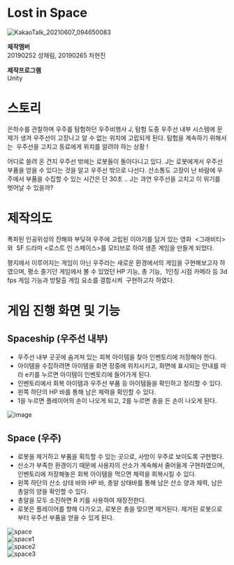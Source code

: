 # Lost in Space

![KakaoTalk_20210607_094650083](https://user-images.githubusercontent.com/84438387/120945820-713f3180-c775-11eb-9adb-8ff4eff154a8.jpg)

**제작멤버**  
20190252 성채림, 20190265 차현진

**제작프로그램**  
Unity   
   

# 스토리
은하수를 관찰하며 우주를 탐험하던 우주비행사 J,
탐험 도중 우주선 내부 시스템에 문제가 생겨 우주선이 고장나고 알 수 없는 위치에 고립되게 된다. 탐험을 계속하기 위해서는 
우주선을 고치고 동료에게 위치를 알려야 하는 상황 ! 

어디로 쓸려 온 건지 우주선 밖에는 로봇들이 돌아다니고 있다.
J는 로봇에게서 우주선 부품을 얻을 수 있다는 것을 알고 우주선 밖으로 나선다. 산소통도 고장이 난 바람에 우주에서 부품을 수집할 수 있는 시간은 단 30초 .. J는 과연 우주선을 고치고 이 위기를 벗어날 수 있을까?


# 제작의도
폭파된 인공위성의 잔해와 부딪혀 우주에 고립된 이야기를 담겨 있는 영화  <그래비티>와  SF 드라마 <로스트 인 스페이스>를 모티브로 하여 생존 게임을 만들게 되었다. 

평지에서 이루어지는 게임이 아닌 우주라는 새로운 환경에서의 게임을 구현해보고자 하였으며, 평소 즐기던 게임에서 볼 수 있었던 HP 기능, 총 기능, 
1인칭 시점 카메라 등 3d fps 게임 기능과 방탈출 게임 요소를 결합시켜 
구현하고자 하였다. 


# 게임 진행 화면 및 기능
## Spaceship (우주선 내부)
- 우주선 내부 곳곳에 숨겨져 있는 회복 아이템을 찾아 인벤토리에 저장해야 한다.
- 아이템을 수집하려면 아이템을 화면 정중에 위치시키고, 화면에 표시되는 안내를 따라 e키를 누르면 아이템이 인벤토리에 들어가게 된다. 
- 인벤토리에서 회복 아이템과 우주선 부품 등 아이템들을 확인하고 정리할 수 있다.
- 왼쪽 하단의 HP 바를 통해 남은 체력을 확인할 수 있다. 
- 1을 누르면 플레이어의 손이 나오게 되고, 2를 누르면 총을 든 손이 나오게 된다.

![image](https://user-images.githubusercontent.com/84438387/121785125-ecc83500-cbf2-11eb-955c-1657fb6151b8.png)


## Space (우주)
- 로봇을 제거하고 부품을 획득할 수 있는 곳으로, 사방이 우주로 보이도록 구현했다. 
- 산소가 부족한 환경이기 때문에 사용자의 산소가 계속해서 줄어들게 구현하였으며, 인벤토리에 저장해놓은 회복 아이템을 먹으면 체력을 회복시킬 수 있다. 
- 왼쪽 하단의 산소 상태 바와 HP 바, 총알 상태바를 통해 남은 산소 양과 체력, 남은 총알의 양을 확인할 수 있다.
- 총알을 모두 소진하면 R 키를 사용하여 재장전한다.
- 로봇은 플레이어를 향해 다가오고, 로봇은 총을 맞으면 제거된다. 제거된 로봇으로부터 우주선 부품을 얻을 수 있게 된다.  

![space](https://user-images.githubusercontent.com/84438387/121770734-13ac4a00-cba6-11eb-8f1a-185a5e76281a.png)   
![space1](https://user-images.githubusercontent.com/84438387/121770746-24f55680-cba6-11eb-90c0-d95d4278d184.png)   
![space2](https://user-images.githubusercontent.com/84438387/121770750-29ba0a80-cba6-11eb-952a-e6306a1c183d.png)   
![space3](https://user-images.githubusercontent.com/84438387/121770754-2de62800-cba6-11eb-95f9-9bfddb27a7af.png)






